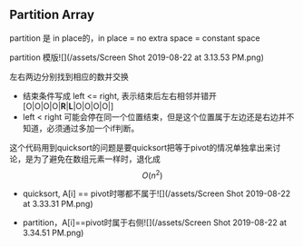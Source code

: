 ## Partition Array

partition 是 in place的，in place = no extra space = constant space

partition 模版![](/assets/Screen Shot 2019-08-22 at 3.13.53 PM.png)

左右两边分别找到相应的数并交换

* 结束条件写成 left &lt;= right, 表示结束后左右相邻并错开\[O\|O\|O\|O\|**R**\|**L**\|O\|O\|O\|O\|\]
* left &lt; right 可能会停在同一个位置结束，但是这个位置属于左边还是右边并不知道，必须通过多加一个if判断。

这个代码用到quicksort的问题是要quicksort把等于pivot的情况单独拿出来讨论，是为了避免在数组元素一样时，退化成$$O(n^2)$$

* quicksort, A\[i\] == pivot时哪都不属于![](/assets/Screen Shot 2019-08-22 at 3.33.31 PM.png)

* partition，A\[i\]==pivot时属于右侧![](/assets/Screen Shot 2019-08-22 at 3.34.51 PM.png)



